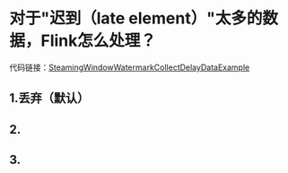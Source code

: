 # 对于"迟到（late element）"太多的数据，Flink怎么处理？

代码链接：[SteamingWindowWatermarkCollectDelayDataExample]()

## 1.丢弃（默认）

## 2.

## 3.